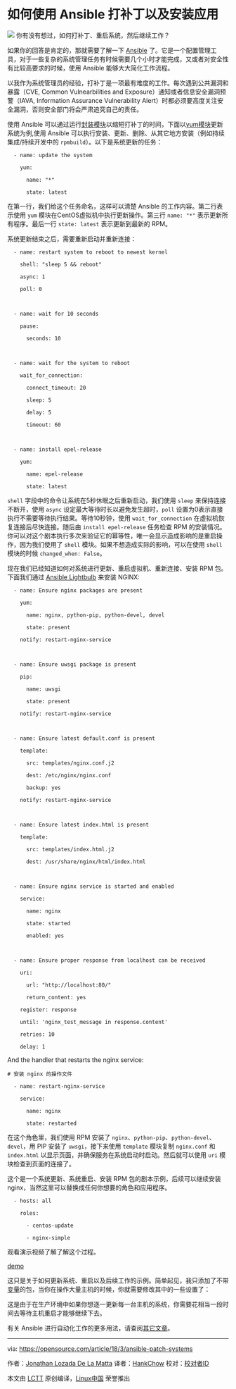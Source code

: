 如何使用 Ansible 打补丁以及安装应用
======

![](https://opensource.com/sites/default/files/styles/image-full-size/public/lead-images/tools_osyearbook2016_sysadmin_cc.png?itok=Y1AHCKI4)
你有没有想过，如何打补丁、重启系统，然后继续工作？

如果你的回答是肯定的，那就需要了解一下 [Ansible][1] 了。它是一个配置管理工具，对于一些复杂的系统管理任务有时候需要几个小时才能完成，又或者对安全性有比较高要求的时候，使用 Ansible 能够大大简化工作流程。

以我作为系统管理员的经验，打补丁是一项最有难度的工作。每次遇到公共漏洞和暴露（CVE, Common Vulnearbilities and Exposure）通知或者信息安全漏洞预警（IAVA, Information Assurance Vulnerability Alert）时都必须要高度关注安全漏洞，否则安全部门将会严肃追究自己的责任。

使用 Ansible 可以通过运行[封装模块][2]以缩短打补丁的时间，下面以[yum模块][3]更新系统为例,使用 Ansible 可以执行安装、更新、删除、从其它地方安装（例如持续集成/持续开发中的 `rpmbuild`）。以下是系统更新的任务：
```
  - name: update the system

    yum:

      name: "*"

      state: latest

```

在第一行，我们给这个任务命名，这样可以清楚 Ansible 的工作内容。第二行表示使用 `yum` 模块在CentOS虚拟机中执行更新操作。第三行 `name: "*"` 表示更新所有程序。最后一行 `state: latest` 表示更新到最新的 RPM。

系统更新结束之后，需要重新启动并重新连接：
```
  - name: restart system to reboot to newest kernel

    shell: "sleep 5 && reboot"

    async: 1

    poll: 0



  - name: wait for 10 seconds

    pause:

      seconds: 10



  - name: wait for the system to reboot

    wait_for_connection:

      connect_timeout: 20

      sleep: 5

      delay: 5

      timeout: 60



  - name: install epel-release

    yum:

      name: epel-release

      state: latest

```

`shell` 字段中的命令让系统在5秒休眠之后重新启动，我们使用 `sleep` 来保持连接不断开，使用 `async` 设定最大等待时长以避免发生超时，`poll` 设置为0表示直接执行不需要等待执行结果。等待10秒钟，使用 `wait_for_connection` 在虚拟机恢复连接后尽快连接。随后由 `install epel-release` 任务检查 RPM 的安装情况。你可以对这个剧本执行多次来验证它的幂等性，唯一会显示造成影响的是重启操作，因为我们使用了 `shell` 模块。如果不想造成实际的影响，可以在使用 `shell` 模块的时候 `changed_when: False`。

现在我们已经知道如何对系统进行更新、重启虚拟机、重新连接、安装 RPM 包。下面我们通过 [Ansible Lightbulb][4] 来安装 NGINX:
```
  - name: Ensure nginx packages are present

    yum:

      name: nginx, python-pip, python-devel, devel

      state: present

    notify: restart-nginx-service



  - name: Ensure uwsgi package is present

    pip:

      name: uwsgi

      state: present

    notify: restart-nginx-service



  - name: Ensure latest default.conf is present

    template:

      src: templates/nginx.conf.j2

      dest: /etc/nginx/nginx.conf

      backup: yes

    notify: restart-nginx-service



  - name: Ensure latest index.html is present

    template:

      src: templates/index.html.j2

      dest: /usr/share/nginx/html/index.html



  - name: Ensure nginx service is started and enabled

    service:

      name: nginx

      state: started

      enabled: yes



  - name: Ensure proper response from localhost can be received

    uri:

      url: "http://localhost:80/"

      return_content: yes

    register: response

    until: 'nginx_test_message in response.content'

    retries: 10

    delay: 1

```

And the handler that restarts the nginx service:
```
# 安装 nginx 的操作文件

  - name: restart-nginx-service

    service:

      name: nginx

      state: restarted

```

在这个角色里，我们使用 RPM 安装了 `nginx`、`python-pip`、`python-devel`、`devel`，用 PIP 安装了 `uwsgi`，接下来使用 `template` 模块复制 `nginx.conf` 和 `index.html` 以显示页面，并确保服务在系统启动时启动。然后就可以使用 `uri` 模块检查到页面的连接了。

这个是一个系统更新、系统重启、安装 RPM 包的剧本示例，后续可以继续安装 nginx，当然这里可以替换成任何你想要的角色和应用程序。
```
  - hosts: all

    roles:

      - centos-update

      - nginx-simple

```

观看演示视频了解了解这个过程。

[demo](https://asciinema.org/a/166437/embed?)

这只是关于如何更新系统、重启以及后续工作的示例。简单起见，我只添加了不带[变量][5]的包，当你在操作大量主机的时候，你就需要修改其中的一些设置了：

这是由于在生产环境中如果你想逐一更新每一台主机的系统，你需要花相当一段时间去等待主机重启才能够继续下去。

有关 Ansible 进行自动化工作的更多用法，请查阅[其它文章][6]。

--------------------------------------------------------------------------------

via: https://opensource.com/article/18/3/ansible-patch-systems

作者：[Jonathan Lozada De La Matta][a]
译者：[HankChow](https://github.com/HankChow)
校对：[校对者ID](https://github.com/校对者ID)

本文由 [LCTT](https://github.com/LCTT/TranslateProject) 原创编译，[Linux中国](https://linux.cn/) 荣誉推出

[a]:https://opensource.com/users/jlozadad
[1]:https://www.ansible.com/overview/how-ansible-works
[2]:https://docs.ansible.com/ansible/latest/list_of_packaging_modules.html
[3]:https://docs.ansible.com/ansible/latest/yum_module.html
[4]:https://github.com/ansible/lightbulb/tree/master/examples/nginx-role
[5]:https://docs.ansible.com/ansible/latest/playbooks_variables.html
[6]:https://opensource.com/tags/ansible
